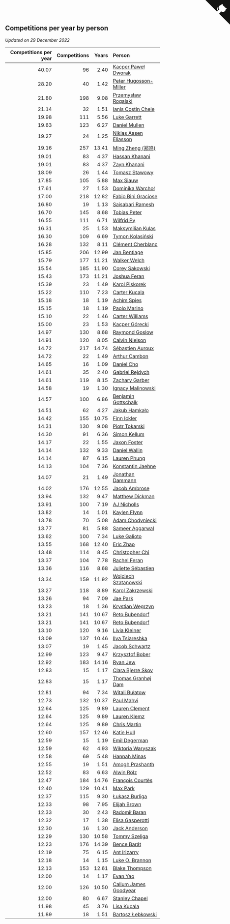 ## Competitions per year by person

*Updated on 29 December 2022*

| Competitions per year | Competitions | Years | Person |
| ---: | ---: | ---: | :--- |
| 40.07 | 96 | 2.40 | [Kacper Paweł Dworak](https://www.worldcubeassociation.org/persons/2020DWOR01) |
| 28.20 | 40 | 1.42 | [Peter Hugosson-Miller](https://www.worldcubeassociation.org/persons/2021HUGO01) |
| 21.80 | 198 | 9.08 | [Przemysław Rogalski](https://www.worldcubeassociation.org/persons/2013ROGA02) |
| 21.14 | 32 | 1.51 | [Ianis Costin Chele](https://www.worldcubeassociation.org/persons/2021CHEL01) |
| 19.98 | 111 | 5.56 | [Luke Garrett](https://www.worldcubeassociation.org/persons/2017GARR05) |
| 19.63 | 123 | 6.27 | [Daniel Mullen](https://www.worldcubeassociation.org/persons/2016MULL04) |
| 19.27 | 24 | 1.25 | [Niklas Aasen Eliasson](https://www.worldcubeassociation.org/persons/2021ELIA01) |
| 19.16 | 257 | 13.41 | [Ming Zheng (郑鸣)](https://www.worldcubeassociation.org/persons/2009ZHEN11) |
| 19.01 | 83 | 4.37 | [Hassan Khanani](https://www.worldcubeassociation.org/persons/2018KHAN26) |
| 19.01 | 83 | 4.37 | [Zayn Khanani](https://www.worldcubeassociation.org/persons/2018KHAN28) |
| 18.09 | 26 | 1.44 | [Tomasz Stawowy](https://www.worldcubeassociation.org/persons/2021STAW01) |
| 17.85 | 105 | 5.88 | [Max Siauw](https://www.worldcubeassociation.org/persons/2017SIAU02) |
| 17.61 | 27 | 1.53 | [Dominika Warchoł](https://www.worldcubeassociation.org/persons/2021WARC01) |
| 17.00 | 218 | 12.82 | [Fabio Bini Graciose](https://www.worldcubeassociation.org/persons/2010GRAC02) |
| 16.80 | 19 | 1.13 | [Saisabari Ramesh](https://www.worldcubeassociation.org/persons/2021RAME01) |
| 16.70 | 145 | 8.68 | [Tobias Peter](https://www.worldcubeassociation.org/persons/2014PETE03) |
| 16.55 | 111 | 6.71 | [Wilfrid Py](https://www.worldcubeassociation.org/persons/2016PYWI01) |
| 16.31 | 25 | 1.53 | [Maksymilian Kulas](https://www.worldcubeassociation.org/persons/2021KULA02) |
| 16.30 | 109 | 6.69 | [Tymon Kolasiński](https://www.worldcubeassociation.org/persons/2016KOLA02) |
| 16.28 | 132 | 8.11 | [Clément Cherblanc](https://www.worldcubeassociation.org/persons/2014CHER05) |
| 15.85 | 206 | 12.99 | [Jan Bentlage](https://www.worldcubeassociation.org/persons/2010BENT01) |
| 15.79 | 177 | 11.21 | [Walker Welch](https://www.worldcubeassociation.org/persons/2011WELC01) |
| 15.54 | 185 | 11.90 | [Corey Sakowski](https://www.worldcubeassociation.org/persons/2011SAKO01) |
| 15.43 | 173 | 11.21 | [Joshua Feran](https://www.worldcubeassociation.org/persons/2011FERA01) |
| 15.39 | 23 | 1.49 | [Karol Piskorek](https://www.worldcubeassociation.org/persons/2021PISK01) |
| 15.22 | 110 | 7.23 | [Carter Kucala](https://www.worldcubeassociation.org/persons/2015KUCA01) |
| 15.18 | 18 | 1.19 | [Achim Spies](https://www.worldcubeassociation.org/persons/2021SPIE01) |
| 15.15 | 18 | 1.19 | [Paolo Marino](https://www.worldcubeassociation.org/persons/2021MARI04) |
| 15.10 | 22 | 1.46 | [Carter Williams](https://www.worldcubeassociation.org/persons/2021WILL06) |
| 15.00 | 23 | 1.53 | [Kacper Górecki](https://www.worldcubeassociation.org/persons/2021GORE01) |
| 14.97 | 130 | 8.68 | [Raymond Goslow](https://www.worldcubeassociation.org/persons/2014GOSL01) |
| 14.91 | 120 | 8.05 | [Calvin Nielson](https://www.worldcubeassociation.org/persons/2014NIEL03) |
| 14.72 | 217 | 14.74 | [Sébastien Auroux](https://www.worldcubeassociation.org/persons/2008AURO01) |
| 14.72 | 22 | 1.49 | [Arthur Cambon](https://www.worldcubeassociation.org/persons/2021CAMB01) |
| 14.65 | 16 | 1.09 | [Daniel Cho](https://www.worldcubeassociation.org/persons/2021CHOD01) |
| 14.61 | 35 | 2.40 | [Gabriel Rejdych](https://www.worldcubeassociation.org/persons/2020REJD01) |
| 14.61 | 119 | 8.15 | [Zachary Garber](https://www.worldcubeassociation.org/persons/2014GARB01) |
| 14.58 | 19 | 1.30 | [Ignacy Malinowski](https://www.worldcubeassociation.org/persons/2021MALI02) |
| 14.57 | 100 | 6.86 | [Benjamin Gottschalk](https://www.worldcubeassociation.org/persons/2016GOTT01) |
| 14.51 | 62 | 4.27 | [Jakub Hamkało](https://www.worldcubeassociation.org/persons/2018HAMK01) |
| 14.42 | 155 | 10.75 | [Finn Ickler](https://www.worldcubeassociation.org/persons/2012ICKL01) |
| 14.31 | 130 | 9.08 | [Piotr Tokarski](https://www.worldcubeassociation.org/persons/2013TOKA01) |
| 14.30 | 91 | 6.36 | [Simon Kellum](https://www.worldcubeassociation.org/persons/2016KELL12) |
| 14.17 | 22 | 1.55 | [Jaxon Foster](https://www.worldcubeassociation.org/persons/2021FOST01) |
| 14.14 | 132 | 9.33 | [Daniel Wallin](https://www.worldcubeassociation.org/persons/2013WALL03) |
| 14.14 | 87 | 6.15 | [Lauren Phung](https://www.worldcubeassociation.org/persons/2016PHUN02) |
| 14.13 | 104 | 7.36 | [Konstantin Jaehne](https://www.worldcubeassociation.org/persons/2015JAEH01) |
| 14.07 | 21 | 1.49 | [Jonathan Dammann](https://www.worldcubeassociation.org/persons/2021DAMM01) |
| 14.02 | 176 | 12.55 | [Jacob Ambrose](https://www.worldcubeassociation.org/persons/2010AMBR01) |
| 13.94 | 132 | 9.47 | [Matthew Dickman](https://www.worldcubeassociation.org/persons/2013DICK01) |
| 13.91 | 100 | 7.19 | [AJ Nicholls](https://www.worldcubeassociation.org/persons/2015NICH04) |
| 13.82 | 14 | 1.01 | [Kaylen Flynn](https://www.worldcubeassociation.org/persons/2022FLYN01) |
| 13.78 | 70 | 5.08 | [Adam Chodyniecki](https://www.worldcubeassociation.org/persons/2017CHOD02) |
| 13.77 | 81 | 5.88 | [Sameer Aggarwal](https://www.worldcubeassociation.org/persons/2017AGGA01) |
| 13.62 | 100 | 7.34 | [Luke Galioto](https://www.worldcubeassociation.org/persons/2015GALI02) |
| 13.55 | 168 | 12.40 | [Eric Zhao](https://www.worldcubeassociation.org/persons/2010ZHAO19) |
| 13.48 | 114 | 8.45 | [Christopher Chi](https://www.worldcubeassociation.org/persons/2014CHIC01) |
| 13.37 | 104 | 7.78 | [Rachel Feran](https://www.worldcubeassociation.org/persons/2015FERA01) |
| 13.36 | 116 | 8.68 | [Juliette Sébastien](https://www.worldcubeassociation.org/persons/2014SEBA01) |
| 13.34 | 159 | 11.92 | [Wojciech Szatanowski](https://www.worldcubeassociation.org/persons/2011SZAT01) |
| 13.27 | 118 | 8.89 | [Karol Zakrzewski](https://www.worldcubeassociation.org/persons/2014ZAKR01) |
| 13.26 | 94 | 7.09 | [Jae Park](https://www.worldcubeassociation.org/persons/2015PARK24) |
| 13.23 | 18 | 1.36 | [Krystian Węgrzyn](https://www.worldcubeassociation.org/persons/2021WEGR01) |
| 13.21 | 141 | 10.67 | [Reto Bubendorf](https://www.worldcubeassociation.org/persons/2012BUBE01) |
| 13.21 | 141 | 10.67 | [Reto Bubendorf](https://www.worldcubeassociation.org/persons/2012BUBE01) |
| 13.10 | 120 | 9.16 | [Livia Kleiner](https://www.worldcubeassociation.org/persons/2013KLEI03) |
| 13.09 | 137 | 10.46 | [Ilya Tsiareshka](https://www.worldcubeassociation.org/persons/2012TERE01) |
| 13.07 | 19 | 1.45 | [Jacob Schwartz](https://www.worldcubeassociation.org/persons/2021SCHW01) |
| 12.99 | 123 | 9.47 | [Krzysztof Bober](https://www.worldcubeassociation.org/persons/2013BOBE01) |
| 12.92 | 183 | 14.16 | [Ryan Jew](https://www.worldcubeassociation.org/persons/2008JEWR01) |
| 12.83 | 15 | 1.17 | [Clara Bjerre Skov](https://www.worldcubeassociation.org/persons/2021SKOV01) |
| 12.83 | 15 | 1.17 | [Thomas Granhøj Dam](https://www.worldcubeassociation.org/persons/2021DAMT01) |
| 12.81 | 94 | 7.34 | [Witali Bułatow](https://www.worldcubeassociation.org/persons/2015BUAT01) |
| 12.73 | 132 | 10.37 | [Paul Mahvi](https://www.worldcubeassociation.org/persons/2012MAHV01) |
| 12.64 | 125 | 9.89 | [Lauren Clement](https://www.worldcubeassociation.org/persons/2013KLEM01) |
| 12.64 | 125 | 9.89 | [Lauren Klemz](https://www.worldcubeassociation.org/persons/2013KLEM01) |
| 12.64 | 125 | 9.89 | [Chris Martin](https://www.worldcubeassociation.org/persons/2013MART03) |
| 12.60 | 157 | 12.46 | [Katie Hull](https://www.worldcubeassociation.org/persons/2010HULL01) |
| 12.59 | 15 | 1.19 | [Emil Degerman](https://www.worldcubeassociation.org/persons/2021DEGE01) |
| 12.59 | 62 | 4.93 | [Wiktoria Waryszak](https://www.worldcubeassociation.org/persons/2018WARY01) |
| 12.58 | 69 | 5.48 | [Hannah Minas](https://www.worldcubeassociation.org/persons/2017MINA04) |
| 12.55 | 19 | 1.51 | [Amogh Prashanth](https://www.worldcubeassociation.org/persons/2021PRAS01) |
| 12.52 | 83 | 6.63 | [Alwin Rölz](https://www.worldcubeassociation.org/persons/2016ROLZ01) |
| 12.47 | 184 | 14.76 | [François Courtès](https://www.worldcubeassociation.org/persons/2008COUR01) |
| 12.40 | 129 | 10.41 | [Max Park](https://www.worldcubeassociation.org/persons/2012PARK03) |
| 12.37 | 115 | 9.30 | [Łukasz Burliga](https://www.worldcubeassociation.org/persons/2013BURL01) |
| 12.33 | 98 | 7.95 | [Elijah Brown](https://www.worldcubeassociation.org/persons/2015BROW03) |
| 12.33 | 30 | 2.43 | [Radomił Baran](https://www.worldcubeassociation.org/persons/2020BARA02) |
| 12.32 | 17 | 1.38 | [Elisa Gasperotti](https://www.worldcubeassociation.org/persons/2021GASP01) |
| 12.30 | 16 | 1.30 | [Jack Anderson](https://www.worldcubeassociation.org/persons/2021ANDE05) |
| 12.29 | 130 | 10.58 | [Tommy Szeliga](https://www.worldcubeassociation.org/persons/2012SZEL01) |
| 12.23 | 176 | 14.39 | [Bence Barát](https://www.worldcubeassociation.org/persons/2008BARA01) |
| 12.19 | 75 | 6.15 | [Ant Irizarry](https://www.worldcubeassociation.org/persons/2016IRIZ02) |
| 12.18 | 14 | 1.15 | [Luke O. Brannon](https://www.worldcubeassociation.org/persons/2021BRAN02) |
| 12.13 | 153 | 12.61 | [Blake Thompson](https://www.worldcubeassociation.org/persons/2010THOM03) |
| 12.00 | 14 | 1.17 | [Evan Yao](https://www.worldcubeassociation.org/persons/2021YAOE02) |
| 12.00 | 126 | 10.50 | [Callum James Goodyear](https://www.worldcubeassociation.org/persons/2012GOOD02) |
| 12.00 | 80 | 6.67 | [Stanley Chapel](https://www.worldcubeassociation.org/persons/2016CHAP04) |
| 11.98 | 45 | 3.76 | [Lisa Kucala](https://www.worldcubeassociation.org/persons/2019KUCA01) |
| 11.89 | 18 | 1.51 | [Bartosz Łebkowski](https://www.worldcubeassociation.org/persons/2021LEBK01) |


<a href="https://github.com/jonatanklosko/wca_statistics" class="github-corner" aria-label="View source on Github"><svg width="80" height="80" viewBox="0 0 250 250" style="fill:#151513; color:#fff; position: absolute; top: 0; border: 0; right: 0;" aria-hidden="true"><path d="M0,0 L115,115 L130,115 L142,142 L250,250 L250,0 Z"></path><path d="M128.3,109.0 C113.8,99.7 119.0,89.6 119.0,89.6 C122.0,82.7 120.5,78.6 120.5,78.6 C119.2,72.0 123.4,76.3 123.4,76.3 C127.3,80.9 125.5,87.3 125.5,87.3 C122.9,97.6 130.6,101.9 134.4,103.2" fill="currentColor" style="transform-origin: 130px 106px;" class="octo-arm"></path><path d="M115.0,115.0 C114.9,115.1 118.7,116.5 119.8,115.4 L133.7,101.6 C136.9,99.2 139.9,98.4 142.2,98.6 C133.8,88.0 127.5,74.4 143.8,58.0 C148.5,53.4 154.0,51.2 159.7,51.0 C160.3,49.4 163.2,43.6 171.4,40.1 C171.4,40.1 176.1,42.5 178.8,56.2 C183.1,58.6 187.2,61.8 190.9,65.4 C194.5,69.0 197.7,73.2 200.1,77.6 C213.8,80.2 216.3,84.9 216.3,84.9 C212.7,93.1 206.9,96.0 205.4,96.6 C205.1,102.4 203.0,107.8 198.3,112.5 C181.9,128.9 168.3,122.5 157.7,114.1 C157.9,116.9 156.7,120.9 152.7,124.9 L141.0,136.5 C139.8,137.7 141.6,141.9 141.8,141.8 Z" fill="currentColor" class="octo-body"></path></svg></a><style>.github-corner:hover .octo-arm{animation:octocat-wave 560ms ease-in-out}@keyframes octocat-wave{0%,100%{transform:rotate(0)}20%,60%{transform:rotate(-25deg)}40%,80%{transform:rotate(10deg)}}@media (max-width:500px){.github-corner:hover .octo-arm{animation:none}.github-corner .octo-arm{animation:octocat-wave 560ms ease-in-out}}</style>
